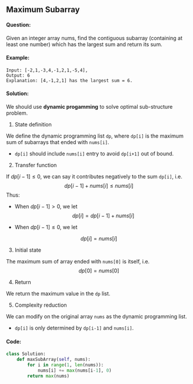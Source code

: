## Maximum Subarray



#### Question:

Given an integer array nums, find the contiguous subarray (containing at least one number) which has the largest sum and return its sum.



#### Example:

```pseudocode
Input: [-2,1,-3,4,-1,2,1,-5,4],
Output: 6
Explanation: [4,-1,2,1] has the largest sum = 6.
```



#### Solution:

We should use **dynamic progamming** to solve optimal sub-structure problem.



1. State definition

We define the dynamic programming list `dp`, where `dp[i]` is the maximum sum of subarrays that ended with `nums[i]`.

- `dp[i]` should include `nums[i]` entry to avoid `dp[i+1]` out of bound.



2. Transfer function

If $dp[i-1]\leq 0$, we can say it contributes negatively to the sum `dp[i]`, i.e.
$$
dp[i-1] + nums[i] \leq nums[i]
$$
Thus:

- When $dp[i-1]> 0$, we let 
  $$
  dp[i] = dp[i-1] + nums[i]
  $$

- When $dp[i-1]\leq 0$, we let

$$
dp[i] = nums[i]
$$



3. Initial state

The maximum sum of array ended with `nums[0]` is itself, i.e.
$$
dp[0]=nums[0]
$$


4. Return

We return the maximum value in the `dp` list.



5. Complexity reduction

We can modify on the original array `nums` as the dynamic programming list.

- `dp[i]` is only determined by `dp[i-1]` and `nums[i]`.



#### Code:

```python
class Solution:
    def maxSubArray(self, nums):
        for i in range(1, len(nums)):
            nums[i] += max(nums[i-1], 0)
        return max(nums)
```

